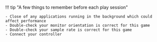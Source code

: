 !!! tip "A few things to remember before each play session"

	- Close of any applications running in the background which could affect performance
	- Double-check your monitor orientation is correct for this game
	- Double-check your sample rate is correct for this game
	- Connect your controller